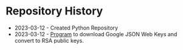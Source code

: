 # Repository History
 - 2023-03-12 - Created Python Repository
 - 2023-03-12 - [Program](Authorization/JWKS/Google/download_google_jwks_public_keys) to download Google JSON Web Keys and convert to RSA public keys.

